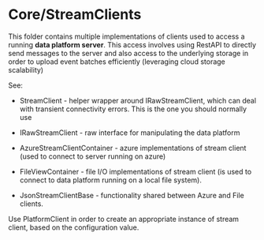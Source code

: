﻿# Core/StreamClients 

This folder contains multiple implementations of clients used to access a
running **data platform server**. This access involves using RestAPI to directly
send messages to the server and also access to the underlying storage in
order to upload event batches efficiently (leveraging cloud storage scalability)

See:

* StreamClient - helper wrapper around IRawStreamClient, which can deal with
  transient connectivity errors. This is the one you should normally use
* IRawStreamClient - raw interface for manipulating the data platform

* AzureStreamClientContainer - azure implementations of stream client 
  (used to connect to server running on azure)
* FileViewContainer - file I/O implementations of stream client
  (is used to connect to data platform running on a local file system).
* JsonStreamClientBase - functionality shared between Azure and File clients.

Use PlatformClient in order to create an appropriate instance of stream client,
based on the configuration value.